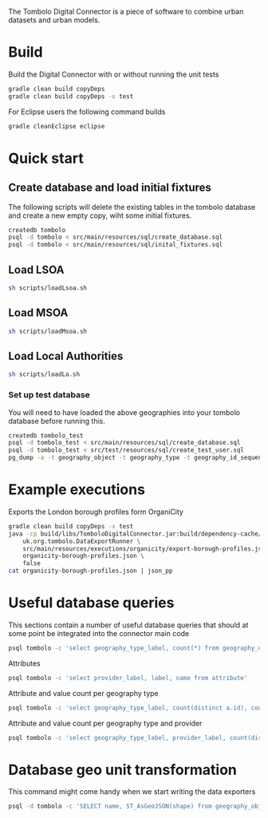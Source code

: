 The Tombolo Digital Connector is a piece of software to combine urban datasets and urban models.

# Build

Build the Digital Connector with or without running the unit tests

```bash
gradle clean build copyDeps
gradle clean build copyDeps -x test
```

For Eclipse users the following command builds 

```bash
gradle cleanEclipse eclipse
```

# Quick start

## Create database and load initial fixtures

The following scripts will delete the existing tables in the tombolo database and create a new empty copy, wiht some initial fixtures.

```bash
createdb tombolo
psql -d tombolo < src/main/resources/sql/create_database.sql
psql -d tombolo < src/main/resources/sql/inital_fixtures.sql
```

## Load LSOA

```bash
sh scripts/loadLsoa.sh
```

## Load MSOA

```bash
sh scripts/loadMsoa.sh
```

## Load Local Authorities

```bash
sh scripts/loadLa.sh
```

### Set up test database

You will need to have loaded the above geographies into your
tombolo database before running this.

```bash
createdb tombolo_test
psql -d tombolo_test < src/main/resources/sql/create_database.sql
psql -d tombolo_test < src/test/resources/sql/create_test_user.sql
pg_dump -a -t geography_object -t geography_type -t geography_id_sequence tombolo | psql -d tombolo_test
```

# Example executions

Exports the London borough profiles form OrganiCity

```bash
gradle clean build copyDeps -x test
java -cp build/libs/TomboloDigitalConnector.jar:build/dependency-cache/* \
	uk.org.tombolo.DataExportRunner \
	src/main/resources/executions/organicity/export-borough-profiles.json \
	organicity-borough-profiles.json \
	false
cat organicity-borough-profiles.json | json_pp
```

# Useful database queries

This sections contain a number of useful database queries that should at some point be integrated into the connector main code

```bash
psql tombolo -c 'select geography_type_label, count(*) from geography_object group by geography_type_label'
```

Attributes
```bash
psql tombolo -c 'select provider_label, label, name from attribute'
```

Attribute and value count per geography type
```bash
psql tombolo -c 'select geography_type_label, count(distinct a.id), count(distinct value) as values from timed_value as tv left join geography_object as go on (tv.geography_id = go.id) left join attribute as a on (tv.attribute_id = a.id) group by geography_type_label'
```

Attribute and value count per geography type and provider
```bash
psql tombolo -c 'select geography_type_label, provider_label, count(distinct a.id), count(distinct value) as values from timed_value as tv left join geography_object as go on (tv.geography_id = go.id) left join attribute as a on (tv.attribute_id = a.id) group by geography_type_label, provider_label'
```

# Database geo unit transformation

This command might come handy when we start writing the data exporters

```bash
psql -d tombolo -c 'SELECT name, ST_AsGeoJSON(shape) from geography_object where limit 1'
```